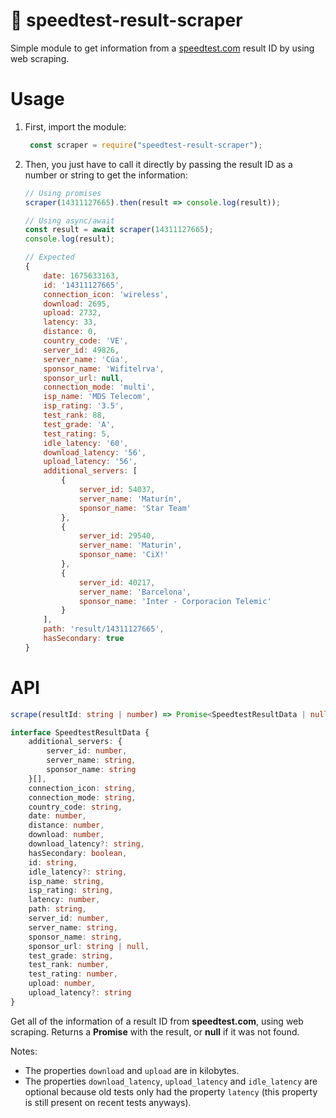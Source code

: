 # 📡 speedtest-result-scraper

Simple module to get information from a [speedtest.com](https://speedtest.net) result ID by using web scraping.

# Usage

1. First, import the module:
   
   ```js
    const scraper = require("speedtest-result-scraper");
   ```
2. Then, you just have to call it directly by passing the result ID as a number or string to get the information:

    ```js
    // Using promises
    scraper(14311127665).then(result => console.log(result));

    // Using async/await
    const result = await scraper(14311127665);
    console.log(result);

    // Expected
    {
        date: 1675633163,
        id: '14311127665',
        connection_icon: 'wireless',
        download: 2695,
        upload: 2732,
        latency: 33,
        distance: 0,
        country_code: 'VE',
        server_id: 49826,
        server_name: 'Cúa',
        sponsor_name: 'Wifitelrva',
        sponsor_url: null,
        connection_mode: 'multi',
        isp_name: 'MDS Telecom',
        isp_rating: '3.5',
        test_rank: 88,
        test_grade: 'A',
        test_rating: 5,
        idle_latency: '60',
        download_latency: '56',
        upload_latency: '56',
        additional_servers: [
            {
                server_id: 54037,
                server_name: 'Maturín',
                sponsor_name: 'Star Team'
            },
            {
                server_id: 29540,
                server_name: 'Maturin',
                sponsor_name: 'CiX!'
            },
            {
                server_id: 40217,
                server_name: 'Barcelona',
                sponsor_name: 'Inter - Corporacion Telemic'
            }
        ],
        path: 'result/14311127665',
        hasSecondary: true
    }
    ```
# API

```ts
scrape(resultId: string | number) => Promise<SpeedtestResultData | null>

interface SpeedtestResultData {
    additional_servers: {
        server_id: number,
        server_name: string,
        sponsor_name: string
    }[],
    connection_icon: string,
    connection_mode: string,
    country_code: string,
    date: number,
    distance: number,
    download: number,
    download_latency?: string,
    hasSecondary: boolean,
    id: string,
    idle_latency?: string,
    isp_name: string,
    isp_rating: string,
    latency: number,
    path: string,
    server_id: number,
    server_name: string,
    sponsor_name: string,
    sponsor_url: string | null,
    test_grade: string,
    test_rank: number,
    test_rating: number,
    upload: number,
    upload_latency?: string
}
```

 Get all of the information of a result ID from **speedtest.com**, using web scraping. Returns a **Promise** with the result, or **null** if it was not found.
 
 Notes:
 -  The properties `download` and `upload` are in kilobytes.
 -  The properties `download_latency`, `upload_latency` and `idle_latency` are optional because old tests only had the property `latency` (this property is still present on recent tests anyways).